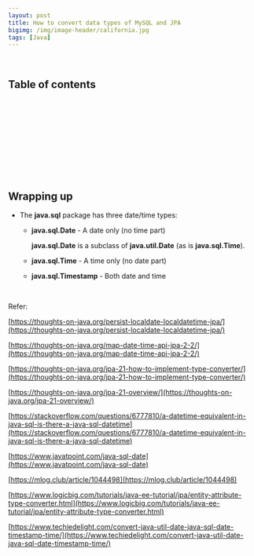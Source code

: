 ```yaml
---
layout: post
title: How to convert data types of MySQL and JPA
bigimg: /img/image-header/california.jpg
tags: [Java]
---
```





<br>

## Table of contents





<br>

## 






<br>

## 






<br>

## 





<br>

## Wrapping up
- The **java.sql** package has three date/time types:

    - **java.sql.Date** - A date only (no time part)

        **java.sql.Date** is a subclass of **java.util.Date** (as is **java.sql.Time**).

    - **java.sql.Time** - A time only (no date part)
    - **java.sql.Timestamp** - Both date and time



<br>

Refer:

[https://thoughts-on-java.org/persist-localdate-localdatetime-jpa/](https://thoughts-on-java.org/persist-localdate-localdatetime-jpa/)

[https://thoughts-on-java.org/map-date-time-api-jpa-2-2/](https://thoughts-on-java.org/map-date-time-api-jpa-2-2/)

[https://thoughts-on-java.org/jpa-21-how-to-implement-type-converter/](https://thoughts-on-java.org/jpa-21-how-to-implement-type-converter/)

[https://thoughts-on-java.org/jpa-21-overview/](https://thoughts-on-java.org/jpa-21-overview/)

[https://stackoverflow.com/questions/6777810/a-datetime-equivalent-in-java-sql-is-there-a-java-sql-datetime](https://stackoverflow.com/questions/6777810/a-datetime-equivalent-in-java-sql-is-there-a-java-sql-datetime)

[https://www.javatpoint.com/java-sql-date](https://www.javatpoint.com/java-sql-date)

[https://mlog.club/article/1044498](https://mlog.club/article/1044498)

[https://www.logicbig.com/tutorials/java-ee-tutorial/jpa/entity-attribute-type-converter.html](https://www.logicbig.com/tutorials/java-ee-tutorial/jpa/entity-attribute-type-converter.html)

[https://www.techiedelight.com/convert-java-util-date-java-sql-date-timestamp-time/](https://www.techiedelight.com/convert-java-util-date-java-sql-date-timestamp-time/)